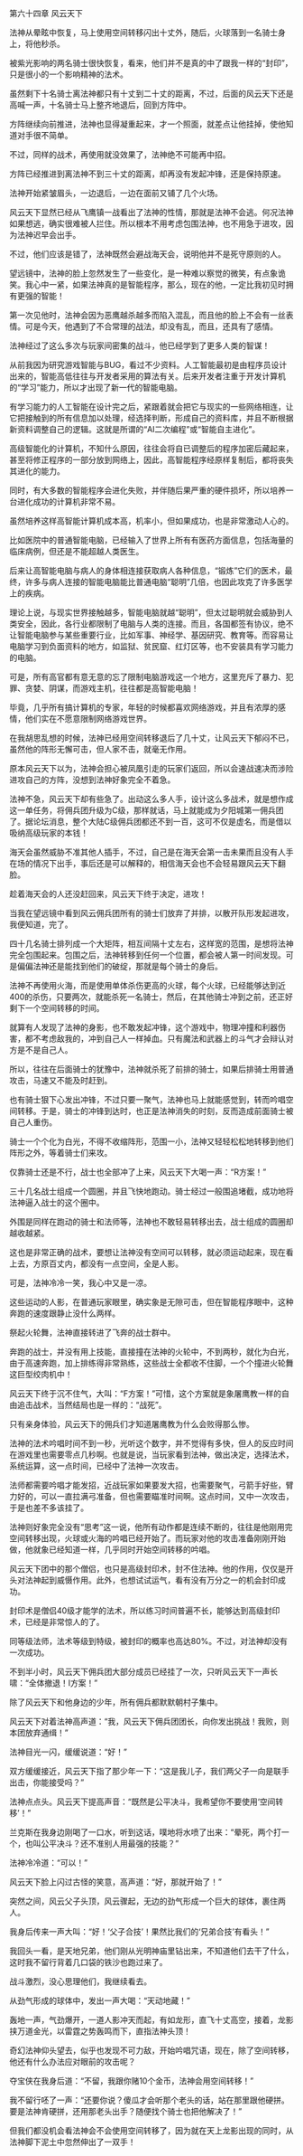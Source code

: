 第六十四章 风云天下


法神从晕眩中恢复，马上使用空间转移闪出十丈外，随后，火球落到一名骑士身上，将他秒杀。

被紫光影响的两名骑士很快恢复，看来，他们并不是真的中了跟我一样的“封印”，只是很小的一个影响精神的法术。

虽然剩下十名骑士离法神都只有十丈到二十丈的距离，不过，后面的风云天下还是高喊一声，十名骑士马上整齐地退后，回到方阵中。

方阵继续向前推进，法神也显得凝重起来，才一个照面，就差点让他挂掉，使他知道对手很不简单。

不过，同样的战术，再使用就没效果了，法神绝不可能再中招。

方阵已经推进到离法神不到三十丈的距离，却再没有发起冲锋，还是保持原速。

法神开始紧皱眉头，一边退后，一边在面前又铺了几个火场。

风云天下显然已经从飞鹰镇一战看出了法神的性情，那就是法神不会逃。何况法神如果想逃，确实很难被人拦住。所以根本不用考虑包围法神，也不用急于进攻，因为法神迟早会出手。

不过，他们应该是错了，法神既然会避战海天会，说明他并不是死守原则的人。

望远镜中，法神的脸上忽然发生了一些变化，是一种难以察觉的微笑，有点象诡笑。我心中一紧，如果法神真的是智能程序，那么，现在的他，一定比我初见时拥有更强的智能！

第一次见他时，法神会因为恶鹰越杀越多而陷入混乱，而且他的脸上不会有一丝表情。可是今天，他遇到了不合常理的战法，却没有乱，而且，还具有了感情。

法神经过了这么多次与玩家间密集的战斗，他已经学到了更多人类的智谋！

从前我因为研究游戏智能与BUG，看过不少资料。人工智能最初是由程序员设计出来的，智能高低往往与开发者采用的算法有关。后来开发者注重于开发计算机的“学习”能力，所以才出现了新一代的智能电脑。

有学习能力的人工智能在设计完之后，紧跟着就会把它与现实的一些网络相连，让它把接触到的所有信息加以处理，经选择判断，形成自己的资料库，并且不断根据新资料调整自己的逻辑。这就是所谓的“AI二次编程”或“智能自主进化”。

高级智能化的计算机，不知什么原因，往往会将自已调整后的程序加密后藏起来，甚至将修正程序的一部分放到网络上，因此，高智能程序经原样复制后，都将丧失其进化的能力。

同时，有大多数的智能程序会进化失败，并伴随后果严重的硬件损坏，所以培养一台进化成功的计算机非常不易。

虽然培养这样高智能计算机成本高，机率小，但如果成功，也是非常激动人心的。

比如医院中的普通智能电脑，已经输入了世界上所有有医药方面信息，包括海量的临床病例，但还是不能超越人类医生。

后来让高智能电脑与病人的身体相连接获取病人各种信息，“锻炼”它们的医术，最终，许多与病人连接的智能电脑能比普通电脑“聪明”几倍，也因此攻克了许多医学上的疾病。

理论上说，与现实世界接触越多，智能电脑就越“聪明”，但太过聪明就会威胁到人类安全，因此，各行业都限制了电脑与人类的连接。而且，各国都签有协议，绝不让智能电脑参与某些重要行业，比如军事、神经学、基因研究、教育等。而容易让电脑学习到负面资料的地方，如监狱、贫民窟、红灯区等，也不安装具有学习能力的电脑。

可是，所有高官都有意无意的忘了限制电脑游戏这一个地方，这里充斥了暴力、犯罪、贪婪、阴谋，而游戏主机，往往都是高智能电脑！

毕竟，几乎所有搞计算机的专家，年轻的时候都喜欢网络游戏，并且有浓厚的感情，他们实在不愿意限制网络游戏世界。

在我胡思乱想的时候，法神已经用空间转移退后了几十丈，让风云天下郁闷不已，虽然他的阵形无懈可击，但人家不击，就毫无作用。

原本风云天下以为，法神会担心被凤凰引走的玩家们返回，所以会速战速决而涉险进攻自己的方阵，没想到法神好象完全不着急。

法神不急，风云天下却有些急了。出动这么多人手，设计这么多战术，就是想作成这一单任务，将佣兵团升级为C级，那样就话，马上就能成为夕阳城第一佣兵团了。据论坛消息，整个大陆C级佣兵团都还不到一百，这可不仅是虚名，而是借以吸纳高级玩家的本钱！

海天会虽然威胁不准其他人插手，不过，自己是在海天会第一击未果而且没有人手在场的情况下出手，事后还是可以解释的，相信海天会也不会轻易跟风云天下翻脸。

趁着海天会的人还没赶回来，风云天下终于决定，进攻！

当我在望远镜中看到风云佣兵团所有的骑士们放弃了并排，以散开队形发起进攻，我便知道，完了。

四十几名骑士排列成一个大矩阵，相互间隔十丈左右，这样宽的范围，是想将法神完全包围起来。包围之后，法神转移到任何一个位置，都会被人第一时间发现。可是偏偏法神还是能找到他们的破绽，那就是每个骑士的身后。

法神不再使用火海，而是使用单体杀伤更高的火球，每个火球，已经能够达到近400的杀伤，只要两次，就能杀死一名骑士，然后，在其他骑士冲到之前，还正好剩下一个空间转移的时间。

就算有人发现了法神的身影，也不敢发起冲锋，这个游戏中，物理冲撞和利器伤害，都不考虑敌我的，冲到自己人一样掉血。只有魔法和武器上的斗气才会辩认对方是不是自己人。

所以，往往在后面骑士的犹豫中，法神就杀死了前排的骑士，如果后排骑士用普通攻击，马速又不能及时赶到。

也有骑士狠下心发出冲锋，不过只要一聚气，法神也马上就能感觉到，转而吟唱空间转移。于是，骑士的冲锋到达时，也正是法神消失的时刻，反而造成前面骑士被自己人重伤。

骑士一个个化为白光，不得不收缩阵形，范围一小，法神又轻轻松松地转移到他们阵形之外，等着骑士们来攻。

仅靠骑士还是不行，战士也全部冲了上来，风云天下大喝一声：“R方案！”

三十几名战士组成一个圆圈，并且飞快地跑动。骑士经过一般围追堵截，成功地将法神逼入战士的这个圈中。

外围是同样在跑动的骑士和法师等，法神也不敢轻易转移出去，战士组成的圆圈却越收越紧。

这也是非常正确的战术，要想让法神没有空间可以转移，就必须运动起来，现在看上去，方原百丈内，都没有一点空间，全是人影。

可是，法神冷冷一笑，我心中又是一凉。

这些运动的人影，在普通玩家眼里，确实象是无隙可击，但在智能程序眼中，这种奔跑的速度跟静止没什么两样。

祭起火轮舞，法神直接转进了飞奔的战士群中。

奔跑的战士，并没有用上技能，直接撞在法神的火轮中，不到两秒，就化为白光，由于高速奔跑，加上排练得非常熟练，这些战士全都收不住脚，一个个撞进火轮舞这巨型绞肉机中！

风云天下终于沉不住气，大叫：“F方案！”可惜，这个方案就是象屠鹰教一样的自由追击战术，当然结局也是一样的：“战死”。

只有亲身体验，风云天下的佣兵们才知道屠鹰教为什么会败得那么惨。

法神的法术吟唱时间不到一秒，光听这个数字，并不觉得有多快，但人的反应时间在游戏里也需要零点几秒啊。也就是说，当玩家看到法神，做出决定，选择法术，系统运算，这一点时间，已经中了法神一次攻击。

法师都需要吟唱才能发招，近战玩家如果要发大招，也需要聚气，弓箭手好些，臂力好的，可以一直拉满弓准备，但也需要瞄准时间啊。这点时间，又中一次攻击，于是也差不多该挂了。

法神则好象完全没有“思考”这一说，他所有动作都是连续不断的，往往是他刚用完空间转移出现，火球或火海的吟唱已经开始了。而玩家对他的攻击准备刚刚开始做，他就象已经知道一样，几乎同时开始空间转移的吟唱。

风云天下团中的那个僧侣，也只是高级封印术，封不住法神。他的作用，仅仅是开头对法神起到威慑作用。此外，也想试试运气，看有没有万分之一的机会封印成功。

封印术是僧侣40级才能学的法术，所以练习时间普遍不长，能够达到高级封印术，已经是非常惊人的了。

同等级法师，法术等级到特级，被封印的概率也高达80%。不过，对法神却没有一次成功。

不到半小时，风云天下佣兵团大部分成员已经挂了一次，只听风云天下一声长啸：“全体撤退！I方案！”

除了风云天下和他身边的少年，所有佣兵都默默朝村子集中。

风云天下对着法神高声道：“我，风云天下佣兵团团长，向你发出挑战！我败，则本团放弃通缉！”

法神目光一闪，缓缓说道：“好！”

双方缓缓接近，风云天下指了那少年一下：“这是我儿子，我们两父子一向是联手出击，你能接受吗？”

法神点点头。风云天下提高声音：“既然是公平决斗，我希望你不要使用‘空间转移’！”

兰克斯在我身边刚喝了一口水，听到这话，噗地将水喷了出来：“晕死，两个打一个，也叫公平决斗？还不准别人用最强的技能？”

法神冷冷道：“可以！”

风云天下脸上闪过古怪的笑意，高声道：“好，那就开始了！”

突然之间，风云父子头顶，风云骤起，无边的劲气形成一个巨大的球体，裹住两人。

我身后传来一声大叫：“好！‘父子合技’！果然比我们的‘兄弟合技’有看头！”

我回头一看，是天地兄弟，他们刚从光明神庙里钻出来，不知道他们去干了什么，这时我不留行背着几口袋的铁沙也跑过来了。

战斗激烈，没心思理他们，我继续看去。

从劲气形成的球体中，发出一声大喝：“天动地藏！”

轰地一声，气劲爆开，一道人影冲天而起，有如龙形，直飞十丈高空，接着，龙影挟万道金光，以雷霆之势轰鸣而下，直指法神头顶！

奇幻法神仰头望去，似乎也发现不可力敌，开始吟唱咒语，现在，除了空间转移，他还有什么办法应对眼前的攻击呢？

夺宝侠在我身后道：“不留，我跟你赌10个金币，法神会用空间转移！”

我不留行呸了一声：“还要你说？傻瓜才会听那个老头的话，站在那里跟他硬拼。要是法神肯硬拼，还用那老头出手？随便找个骑士也把他解决了！”

但我们都没机会看法神会不会使用空间转移了，因为就在天上龙影出现的同时，从法神脚下泥土中忽然伸出了一双手！





